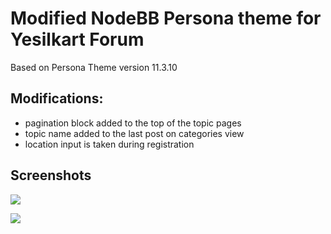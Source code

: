 Modified NodeBB Persona theme for Yesilkart Forum
==========================================================

Based on Persona Theme version 11.3.10

## Modifications:

* pagination block added to the top of the topic pages
* topic name added to the last post on categories view
* location input is taken during registration

## Screenshots

![](https://imagizer.imageshack.com/img923/3084/KkhAOk.png)

![](https://imagizer.imageshack.com/img922/2647/DUvN12.png)
